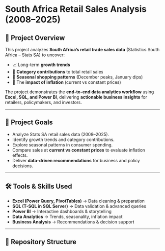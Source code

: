 # South Africa Retail Sales Analysis (2008–2025)

## 📌 Project Overview
This project analyzes **South Africa’s retail trade sales data** (Statistics South Africa – Stats SA) to uncover:
- 📈 Long-term **growth trends**
- 🛒 **Category contributions** to total retail sales
- 🎄 **Seasonal shopping patterns** (December peaks, January dips)
- 💸 The **impact of inflation** (current vs constant prices)

The project demonstrates the **end-to-end data analytics workflow** using **Excel, SQL, and Power BI**, delivering **actionable business insights** for retailers, policymakers, and investors.  

---

## 🎯 Project Goals
- Analyze Stats SA retail sales data (2008–2025).  
- Identify growth trends and category contributions.  
- Explore seasonal patterns in consumer spending.  
- Compare sales at **current vs constant prices** to evaluate inflation effects.  
- Deliver **data-driven recommendations** for business and policy decisions.  

---

## 🛠️ Tools & Skills Used
- **Excel (Power Query, PivotTables)** → Data cleaning & preparation  
- **SQL (T-SQL in SQL Server)** → Data validation & advanced queries  
- **Power BI** → Interactive dashboards & storytelling  
- **Data Analytics** → Trends, seasonality, inflation impact  
- **Business Analysis** → Recommendations & decision support  

---

## 📂 Repository Structure

